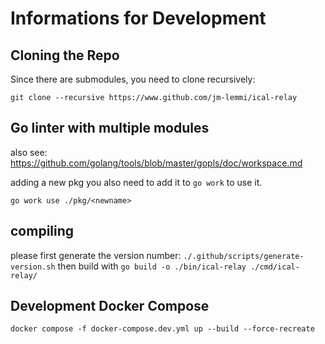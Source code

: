 # Informations for Development

## Cloning the Repo

Since there are submodules, you need to clone recursively:

```
git clone --recursive https://www.github.com/jm-lemmi/ical-relay
```

## Go linter with multiple modules

also see: https://github.com/golang/tools/blob/master/gopls/doc/workspace.md

adding a new pkg you also need to add it to `go work` to use it.

```
go work use ./pkg/<newname>
```

## compiling

please first generate the version number: `./.github/scripts/generate-version.sh` then build with `go build -o ./bin/ical-relay ./cmd/ical-relay/`

## Development Docker Compose

```
docker compose -f docker-compose.dev.yml up --build --force-recreate
```
